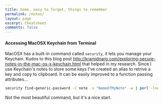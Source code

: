 ```yaml
---
title: Some, easy to forget, things to remember
permalink: /notes/
layout: page
excerpt: Cheatsheet
comments: false
---
```


#### Accessing MacOSX Keychain from Terminal

MacOSX has a built-in command called `security`, it lets you manage your Keychain.
Kudos to this blog post http://kramidnarg.com/exploring-secure-notes-in-the-mac-os-x-keychain.html that helped in my research.
Since I use Keychain's notes to store some keys I've created an alias to retrive a key and copy to clipboard. It can be easily improved to a function passing attributes...

```bash
security find-generic-password -C note -s "NameOfMyNote" -w | perl -lne 'print pack "H*", $_' | awk -F "[><]" '/string/{print $3}'| pbcopy
```
Not the most beautiful command, but it's a nice start.
